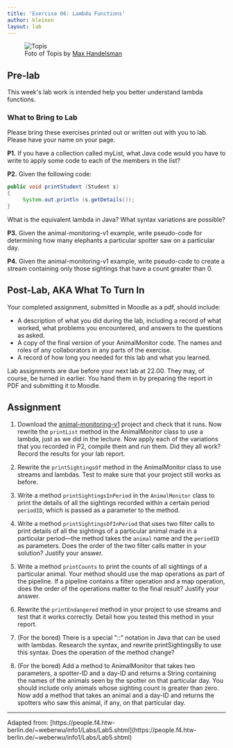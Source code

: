 ```yaml
---
title: 'Exercise 06: Lambda Functions'
author: kleinen
layout: lab
---
```



<figure class = "figure">
   <img class="figure-img img-fluid" src="../../images/topis-9552387589_392a9b51c7_k.jpg"  alt="Topis">
  <figcaption class="figure-caption text-right">Foto of Topis by <a href="https://www.flickr.com/photos/maxh42/9552387589/"> Max Handelsman</a></figcaption>
</figure>

## Pre-lab

This week's lab work is intended help you better understand lambda functions.

### What to Bring to Lab

Please bring these exercises printed out or written out with you to lab. Please have your name on your page.

**P1.** If you have a collection called myList, what Java code would you have to write to apply some code to each of the members in the list?

**P2.** Given the following code:

```java
public void printStudent (Student s)
{
     System.out.println (s.getDetails());
}
```

What is the equivalent lambda in Java? What syntax variations are possible?

**P3.** Given the animal-monitoring-v1 example, write pseudo-code for determining how many elephants a particular spotter saw on a particular day.

**P4.** Given the animal-monitoring-v1 example, write pseudo-code to create a stream containing only those sightings that have a count greater than 0.

## Post-Lab, AKA  What To Turn In

Your completed assignment, submitted in Moodle as a pdf, should include:
* A description of what you did during the lab, including a record of what worked, what problems you encountered, and answers to the questions as asked.
* A copy of the final version of your AnimalMonitor code.
The names and roles of any collaborators in any parts of the exercise.
* A record of how long you needed for this lab and what you learned.

Lab assignments are due before your next lab at 22.00. They may, of course, be turned in earlier. You hand them in by preparing the report in PDF and submitting it to Moodle.

## Assignment

1. Download the [animal-monitoring-v1](https://github.com/htw-imi-info1/exercise06) project and check that it runs. Now rewrite the `printList` method in the AnimalMonitor class to use a lambda, just as we did in the lecture. Now apply each of the variations that you recorded in P2, compile them and run them. Did they all work? Record the results for your lab report.

2. Rewrite the `printSightingsOf` method in the AnimalMonitor class to use streams and lambdas. Test to make sure that your project still works as before.

3. Write a method `printSightingsInPeriod` in the `AnimalMonitor` class to print the details of all the sightings recorded within a certain period `periodID`, which is passed as a parameter to the method.

4. Write a method `printSightingsOfInPeriod` that uses two filter calls to print details of all the sightings of a particular animal made in a particular period—the method takes the `animal` name and the `periodID` as parameters. Does the order of the two filter calls matter in your solution? Justify your answer.

5. Write a method `printCounts` to print the counts of all sightings of a particular animal. Your method should use the map operations as part of the pipeline. If a pipeline contains a filter operation and a map operation, does the order of the operations matter to the final result? Justify your answer.

6. Rewrite the `printEndangered` method in your project to use streams and test that it works correctly. Detail how you tested this method in your report.

7. (For the bored) There is a special "::" notation in Java that can be used with lambdas. Research the syntax, and rewrite printSightingsBy to use this syntax. Does the operation of the method change?

8. (For the bored) Add a method to AnimalMonitor that takes two parameters, a spotter-ID and a day-ID and returns a String containing the names of the animals seen by the spotter on that particular day. You should include only animals whose sighting count is greater than zero. Now add a method that takes an animal and a day-ID and returns the spotters who saw this animal, if any, on that particular day.


<hr />
Adapted from:
[https://people.f4.htw-berlin.de/~weberwu/info1/Labs/Lab5.shtml](https://people.f4.htw-berlin.de/~weberwu/info1/Labs/Lab5.shtml)
